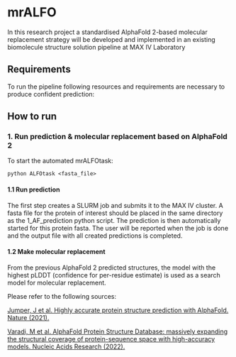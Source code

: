# mrALFO

In this research project a standardised AlphaFold 2-based molecular replacement strategy will be developed and implemented in an existing biomolecule structure solution pipeline at MAX IV Laboratory

## Requirements
To run the pipeline following resources and requirements are necessary to produce confident prediction:

## How to run

### 1. Run prediction & molecular replacement based on AlphaFold 2

To start the automated mrALFOtask:

```
python ALFOtask <fasta_file>
```

#### 1.1 Run prediction
The first step creates a SLURM job and submits it to the MAX IV cluster. A fasta file for the protein of interest should be placed in the same directory as the 1_AF_prediction python script. The prediction is then automatically started for this protein fasta. The user will be reported when the job is done and the output file with all created predictions is completed.

#### 1.2 Make molecular replacement
From the previous AlphaFold 2 predicted structures, the model with the highest pLDDT (confidence for per-residue estimate) is used as a search model for molecular replacement.



Please refer to the following sources:

[Jumper, J et al. Highly accurate protein structure prediction with AlphaFold. Nature (2021).](https://www.nature.com/articles/s41586-021-03819-2)

[Varadi, M et al. AlphaFold Protein Structure Database: massively expanding the structural coverage of protein-sequence space with high-accuracy models. Nucleic Acids Research (2022).](https://academic.oup.com/nar/advance-article/doi/10.1093/nar/gkab1061/6430488)
